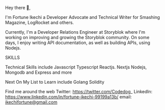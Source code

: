 Hey there 👋,

I'm Fortune Ikechi a Developer Advocate and Technical Writer for Smashing Magazine, LogRocket and others.

Currently, I'm a Developer Relations Engineer at Storyblok where I'm working on improving and growing the Storyblok community. On some days, I enjoy writing API documentation, as well as building APIs, using Nodejs.

SKILLS

Technical Skills include
Javascript
Typescript
Reactjs. Nextjs
Nodejs, Mongodb and Express and more

Next On My List to Learn include
Golang
Solidity

Find me around the web
Twitter: https://twitter.com/Codedog_
LinkedIn: https://www.linkedin.com/in/fortune-ikechi-99199a13b/
email: ikechifortune@gmail.com
